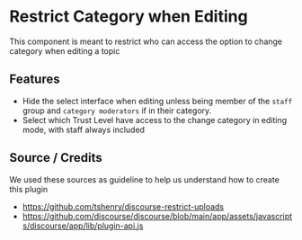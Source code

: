 # Restrict Category when Editing

This component is meant to restrict who can access the option to change category when editing a topic

## Features

- Hide the select interface when editing unless being member of the `staff` group and `category moderators` if in their category.
- Select which Trust Level have access to the change category in editing mode, with staff always included

## Source / Credits

We used these sources as guideline to help us understand how to create this plugin

- https://github.com/tshenry/discourse-restrict-uploads
- https://github.com/discourse/discourse/blob/main/app/assets/javascripts/discourse/app/lib/plugin-api.js

